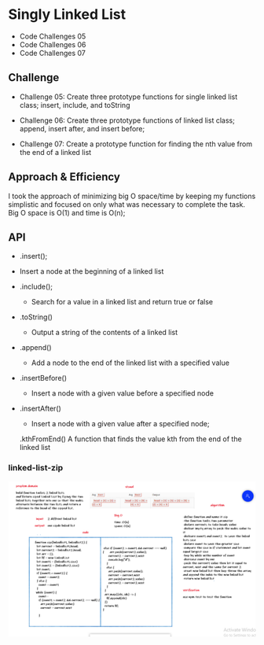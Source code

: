 # Singly Linked List

+ Code Challenges 05 
+ Code Challenges 06
+ Code Challenges 07

## Challenge

* Challenge 05: Create three prototype functions for single linked list class; insert, include, and toString

* Challenge 06: Create three prototype functions of linked list class; append, insert after, and insert before;

* Challenge 07: Create a prototype function for finding the nth value from the end of a linked list

## Approach & Efficiency

I took the approach of minimizing big O space/time by keeping my functions simplistic and focused on only what was necessary to complete the task.
Big O space is O(1) and time is O(n);

## API

- .insert();
 - Insert a node at the beginning of a linked list

- .include();
  - Search for a value in a linked list and return true or false
  
- .toString()
  - Output a string of the contents of a linked list

- .append()
  - Add a node to the end of the linked list with a specified value

- .insertBefore()
  - Insert a node with a given value before a specified node

- .insertAfter()
  - Insert a node with a given value after a specified node;

  .kthFromEnd()
A function that finds the value kth from the end of the linked list

### linked-list-zip

![preview](./new12.png)
